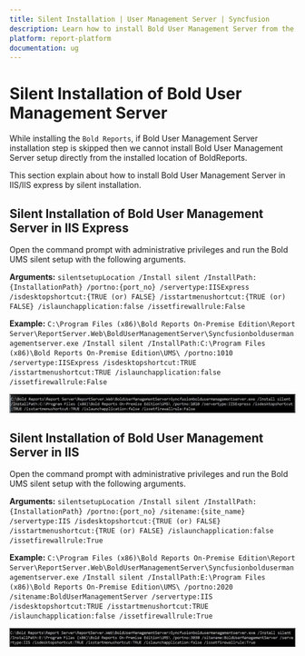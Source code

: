 ```yaml
---
title: Silent Installation | User Management Server | Syncfusion 
description: Learn how to install Bold User Management Server from the installed location of BoldReports by silent installation.
platform: report-platform
documentation: ug
---
```


# Silent Installation of Bold User Management Server

While installing the `Bold Reports`, if Bold User Management Server installation step is skipped then we cannot install Bold User Management Server setup directly from the installed location of BoldReports.

This section explain about how to install Bold User Management Server in IIS/IIS express by silent installation.

## Silent Installation of Bold User Management Server in IIS Express

Open the command prompt with administrative privileges and run the Bold UMS silent setup with the following arguments.

**Arguments:**
`silentsetupLocation /Install silent /InstallPath:{InstallationPath} /portno:{port_no} /servertype:IISExpress /isdesktopshortcut:{TRUE (or) FALSE} /isstartmenushortcut:{TRUE (or) FALSE} /islaunchapplication:false /issetfirewallrule:False`

**Example:**
`C:\Program Files (x86)\Bold Reports On-Premise Edition\Report Server\ReportServer.Web\BoldUserManagementServer\Syncfusionboldusermanagementserver.exe /Install silent /InstallPath:C:\Program Files (x86)\Bold Reports On-Premise Edition\UMS\ /portno:1010 /servertype:IISExpress /isdesktopshortcut:TRUE /isstartmenushortcut:TRUE /islaunchapplication:false /issetfirewallrule:False`

![Bold UMS silent installation in IIS Express](/static/assets/on-premise/images/user-management-server/silent-installation-of-ums/bold-ums-installation-in-iisexpress.png)

## Silent Installation of Bold User Management Server in IIS

Open the command prompt with administrative privileges and run the Bold UMS silent setup with the following arguments.

**Arguments:**
`silentsetupLocation /Install silent /InstallPath:{InstallationPath} /portno:{port_no} /sitename:{site_name} /servertype:IIS /isdesktopshortcut:{TRUE (or) FALSE} /isstartmenushortcut:{TRUE (or) FALSE} /islaunchapplication:false /issetfirewallrule:True`

**Example:**
`C:\Program Files (x86)\Bold Reports On-Premise Edition\Report Server\ReportServer.Web\BoldUserManagementServer\Syncfusionboldusermanagementserver.exe /Install silent /InstallPath:E:\Program Files (x86)\Bold Reports On-Premise Edition\UMS\ /portno:2020 /sitename:BoldUserManagementServer /servertype:IIS /isdesktopshortcut:TRUE /isstartmenushortcut:TRUE /islaunchapplication:false /issetfirewallrule:True`

![Bold UMS silent installation in IIS](/static/assets/on-premise/images/user-management-server/silent-installation-of-ums/bold-ums-installation-in-iis.png)